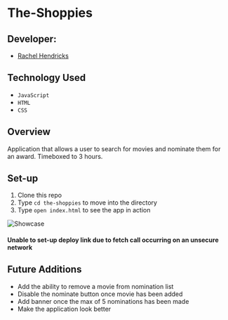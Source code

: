 # The-Shoppies

## Developer:
- [Rachel Hendricks](https://github.com/rhen92)

## Technology Used
- `JavaScript`
- `HTML`
- `CSS`

## Overview
Application that allows a user to search for movies and nominate them for an award. Timeboxed to 3 hours.

## Set-up
1. Clone this repo
2. Type `cd the-shoppies` to move into the directory
3. Type `open index.html` to see the app in action

![Showcase](https://media.giphy.com/media/07KfSgkKjW4y3FmIK8/giphy.gif)

#### Unable to set-up deploy link due to fetch call occurring on an unsecure network  

## Future Additions
- Add the ability to remove a movie from nomination list
- Disable the nominate button once movie has been added
- Add banner once the max of 5 nominations has been made
- Make the application look better
